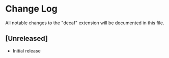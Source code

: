 # Change Log
All notable changes to the "decaf" extension will be documented in this file.

## [Unreleased]
- Initial release